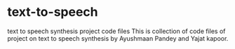 # text-to-speech
text to speech synthesis project code files
This is collection of code files of project on text to speech synthesis by Ayushmaan Pandey and Yajat kapoor.
